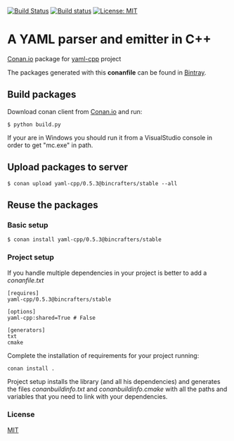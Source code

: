 [![Build Status](https://travis-ci.org/bincrafters/conan-yaml-cpp.svg?branch=release/0.5.3)](https://travis-ci.org/bincrafters/conan-yaml-cpp)
[![Build status](https://ci.appveyor.com/api/projects/status/x0dv3a3l6koq8j3a/branch/release/0.5.3?svg=true)](https://ci.appveyor.com/project/bincrafters/conan-yaml-cpp/branch/release/0.5.3)
[![License: MIT](https://img.shields.io/badge/License-MIT-yellow.svg)](https://opensource.org/licenses/MIT)

# A YAML parser and emitter in C++

[Conan.io](https://conan.io) package for [yaml-cpp](https://github.com/jbeder/yaml-cpp) project

The packages generated with this **conanfile** can be found in [Bintray](https://bintray.com/bincrafters/public-conan/yaml-cpp%3Abincrafters).

## Build packages

Download conan client from [Conan.io](https://conan.io) and run:

    $ python build.py

If your are in Windows you should run it from a VisualStudio console in order to get "mc.exe" in path.

## Upload packages to server

    $ conan upload yaml-cpp/0.5.3@bincrafters/stable --all

## Reuse the packages

### Basic setup

    $ conan install yaml-cpp/0.5.3@bincrafters/stable

### Project setup

If you handle multiple dependencies in your project is better to add a *conanfile.txt*

    [requires]
    yaml-cpp/0.5.3@bincrafters/stable

    [options]
    yaml-cpp:shared=True # False

    [generators]
    txt
    cmake

Complete the installation of requirements for your project running:</small></span>

    conan install .

Project setup installs the library (and all his dependencies) and generates the files *conanbuildinfo.txt* and *conanbuildinfo.cmake* with all the paths and variables that you need to link with your dependencies.

### License
[MIT](LICENSE)

